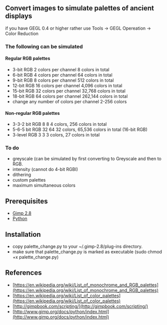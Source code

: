 ## Convert images to simulate palettes of ancient displays
if you have GEGL 0.4 or higher rather use Tools -> GEGL Opereation -> Color Reduction

### The following can be simulated
#### Regular RGB palettes
* 3-bit RGB 2 colors per channel 8 colors in total
* 6-bit RGB 4 colors per channel 64 colors in total
* 9-bit RGB 8 colors per channel 512 colors in total
* 12-bit RGB 16 colors per channel 4,096 colors in total
* 15-bit RGB 32 colors per channel 32,768 colors in total
* 18-bit RGB 64 colors per channel 262,144 colors in total
* change any number of colors per channel 2-256 colors

#### Non-regular RGB palettes
* 3-3-2 bit RGB 8 8 4 colors, 256 colors in total
* 5-6-5 bit RGB 32 64 32 colors, 65,536 colors in total (16-bit RGB)
* 3-level RGB 3 3 3 colors, 27 colors in total

### To do
* greyscale (can be simulated by first converting to Greyscale and then to RGB.
* intensity (cannot do 4-bit RGBI)
* dithering
* custom palettes
* maximum simultaneous colors

## Prerequisites
* [Gimp 2.8](http://www.gimp.org/)
* [Python](https://www.python.org/)

## Installation
* copy palette_change.py to your ~/.gimp-2.8/plug-ins directory.
* make sure that palette_change.py is marked as executable (sudo chmod +x palette_change.py)

## References
* [https://en.wikipedia.org/wiki/List_of_monochrome_and_RGB_palettes](https://en.wikipedia.org/wiki/List_of_monochrome_and_RGB_palettes)
* [https://en.wikipedia.org/wiki/List_of_color_palettes](https://en.wikipedia.org/wiki/List_of_color_palettes)
* [http://gimpbook.com/scripting/](http://gimpbook.com/scripting/)
* [http://www.gimp.org/docs/python/index.html](http://www.gimp.org/docs/python/index.html)
